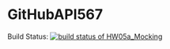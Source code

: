 # GitHubAPI567

Build Status: [![build status of HW05a_Mocking](https://app.travis-ci.com/josephletizia/GitHubAPI567.svg?branch=HW05a_Mocking)](https://app.travis-ci.com/josephletizia/GitHubAPI567)
